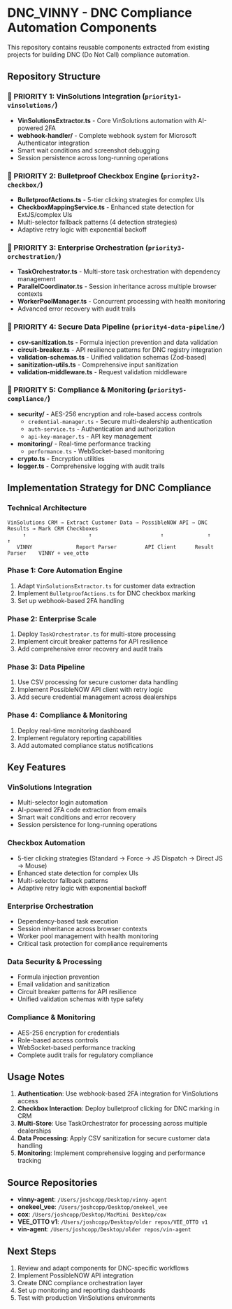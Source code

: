 # DNC_VINNY - DNC Compliance Automation Components

This repository contains reusable components extracted from existing projects for building DNC (Do Not Call) compliance automation.

## Repository Structure

### 🎯 PRIORITY 1: VinSolutions Integration (`priority1-vinsolutions/`)
- **VinSolutionsExtractor.ts** - Core VinSolutions automation with AI-powered 2FA
- **webhook-handler/** - Complete webhook system for Microsoft Authenticator integration
- Smart wait conditions and screenshot debugging
- Session persistence across long-running operations

### 🎯 PRIORITY 2: Bulletproof Checkbox Engine (`priority2-checkbox/`)
- **BulletproofActions.ts** - 5-tier clicking strategies for complex UIs
- **CheckboxMappingService.ts** - Enhanced state detection for ExtJS/complex UIs
- Multi-selector fallback patterns (4 detection strategies)
- Adaptive retry logic with exponential backoff

### 🎯 PRIORITY 3: Enterprise Orchestration (`priority3-orchestration/`)
- **TaskOrchestrator.ts** - Multi-store task orchestration with dependency management
- **ParallelCoordinator.ts** - Session inheritance across multiple browser contexts
- **WorkerPoolManager.ts** - Concurrent processing with health monitoring
- Advanced error recovery with audit trails

### 🎯 PRIORITY 4: Secure Data Pipeline (`priority4-data-pipeline/`)
- **csv-sanitization.ts** - Formula injection prevention and data validation
- **circuit-breaker.ts** - API resilience patterns for DNC registry integration
- **validation-schemas.ts** - Unified validation schemas (Zod-based)
- **sanitization-utils.ts** - Comprehensive input sanitization
- **validation-middleware.ts** - Request validation middleware

### 🎯 PRIORITY 5: Compliance & Monitoring (`priority5-compliance/`)
- **security/** - AES-256 encryption and role-based access controls
  - `credential-manager.ts` - Secure multi-dealership authentication
  - `auth-service.ts` - Authentication and authorization
  - `api-key-manager.ts` - API key management
- **monitoring/** - Real-time performance tracking
  - `performance.ts` - WebSocket-based monitoring
- **crypto.ts** - Encryption utilities
- **logger.ts** - Comprehensive logging with audit trails

## Implementation Strategy for DNC Compliance

### Technical Architecture
```
VinSolutions CRM → Extract Customer Data → PossibleNOW API → DNC Results → Mark CRM Checkboxes
     ↑                    ↑                      ↑              ↑              ↑
   VINNY              Report Parser         API Client      Result Parser    VINNY + vee_otto
```

### Phase 1: Core Automation Engine
1. Adapt `VinSolutionsExtractor.ts` for customer data extraction
2. Implement `BulletproofActions.ts` for DNC checkbox marking
3. Set up webhook-based 2FA handling

### Phase 2: Enterprise Scale
1. Deploy `TaskOrchestrator.ts` for multi-store processing
2. Implement circuit breaker patterns for API resilience
3. Add comprehensive error recovery and audit trails

### Phase 3: Data Pipeline
1. Use CSV processing for secure customer data handling
2. Implement PossibleNOW API client with retry logic
3. Add secure credential management across dealerships

### Phase 4: Compliance & Monitoring
1. Deploy real-time monitoring dashboard
2. Implement regulatory reporting capabilities
3. Add automated compliance status notifications

## Key Features

### VinSolutions Integration
- Multi-selector login automation
- AI-powered 2FA code extraction from emails
- Smart wait conditions and error recovery
- Session persistence for long-running operations

### Checkbox Automation
- 5-tier clicking strategies (Standard → Force → JS Dispatch → Direct JS → Mouse)
- Enhanced state detection for complex UIs
- Multi-selector fallback patterns
- Adaptive retry logic with exponential backoff

### Enterprise Orchestration
- Dependency-based task execution
- Session inheritance across browser contexts
- Worker pool management with health monitoring
- Critical task protection for compliance requirements

### Data Security & Processing
- Formula injection prevention
- Email validation and sanitization
- Circuit breaker patterns for API resilience
- Unified validation schemas with type safety

### Compliance & Monitoring
- AES-256 encryption for credentials
- Role-based access controls
- WebSocket-based performance tracking
- Complete audit trails for regulatory compliance

## Usage Notes

1. **Authentication**: Use webhook-based 2FA integration for VinSolutions access
2. **Checkbox Interaction**: Deploy bulletproof clicking for DNC marking in CRM
3. **Multi-Store**: Use TaskOrchestrator for processing across multiple dealerships
4. **Data Processing**: Apply CSV sanitization for secure customer data handling
5. **Monitoring**: Implement comprehensive logging and performance tracking

## Source Repositories
- **vinny-agent**: `/Users/joshcopp/Desktop/vinny-agent`
- **onekeel_vee**: `/Users/joshcopp/Desktop/onekeel_vee`
- **cox**: `/Users/joshcopp/Desktop/MacMini Desktop/cox`
- **VEE_OTTO v1**: `/Users/joshcopp/Desktop/older repos/VEE_OTTO v1`
- **vin-agent**: `/Users/joshcopp/Desktop/older repos/vin-agent`

## Next Steps
1. Review and adapt components for DNC-specific workflows
2. Implement PossibleNOW API integration
3. Create DNC compliance orchestration layer
4. Set up monitoring and reporting dashboards
5. Test with production VinSolutions environments